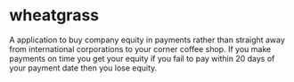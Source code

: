 # wheatgrass
A application to buy company equity in payments rather than straight away from international corporations to your corner coffee shop. If you make payments on time you get your equity if you fail to pay within 20 days of your payment date  then you lose equity.
